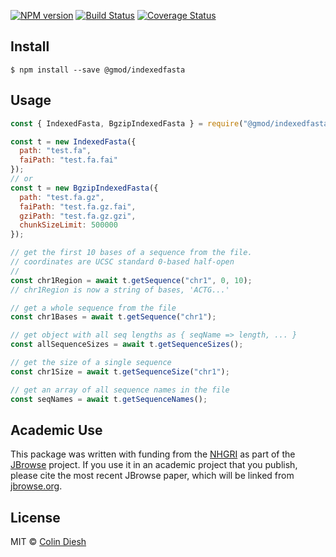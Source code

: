 [![NPM version](https://img.shields.io/npm/v/@gmod/indexedfasta.svg?style=flat-square)](https://npmjs.org/package/@gmod/indexedfasta)
[![Build Status](https://img.shields.io/travis/GMOD/indexedfasta-js/master.svg?style=flat-square)](https://travis-ci.org/GMOD/indexedfasta-js) [![Coverage Status](https://img.shields.io/codecov/c/github/GMOD/indexedfasta-js/master.svg?style=flat-square)](https://codecov.io/gh/GMOD/indexedfasta-js/branch/master)

## Install

    $ npm install --save @gmod/indexedfasta

## Usage

```js
const { IndexedFasta, BgzipIndexedFasta } = require("@gmod/indexedfasta");

const t = new IndexedFasta({
  path: "test.fa",
  faiPath: "test.fa.fai"
});
// or
const t = new BgzipIndexedFasta({
  path: "test.fa.gz",
  faiPath: "test.fa.gz.fai",
  gziPath: "test.fa.gz.gzi",
  chunkSizeLimit: 500000
});

// get the first 10 bases of a sequence from the file.
// coordinates are UCSC standard 0-based half-open
//
const chr1Region = await t.getSequence("chr1", 0, 10);
// chr1Region is now a string of bases, 'ACTG...'

// get a whole sequence from the file
const chr1Bases = await t.getSequence("chr1");

// get object with all seq lengths as { seqName => length, ... }
const allSequenceSizes = await t.getSequenceSizes();

// get the size of a single sequence
const chr1Size = await t.getSequenceSize("chr1");

// get an array of all sequence names in the file
const seqNames = await t.getSequenceNames();
```

## Academic Use

This package was written with funding from the [NHGRI](http://genome.gov) as part of the [JBrowse](http://jbrowse.org) project. If you use it in an academic project that you publish, please cite the most recent JBrowse paper, which will be linked from [jbrowse.org](http://jbrowse.org).

## License

MIT © [Colin Diesh](https://github.com/cmdcolin)
